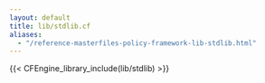 ```yaml
---
layout: default
title: lib/stdlib.cf
aliases:
  - "/reference-masterfiles-policy-framework-lib-stdlib.html"
---
```


{{< CFEngine_library_include(lib/stdlib) >}}
